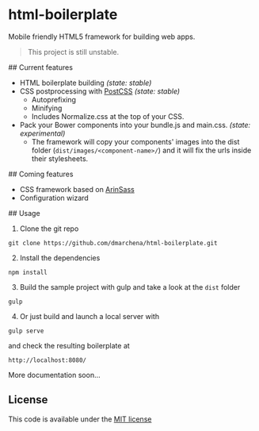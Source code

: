 # html-boilerplate
Mobile friendly HTML5 framework for building web apps.

> This project is still unstable.

## Current features

* HTML boilerplate building _(state: stable)_
* CSS postprocessing with [PostCSS](https://github.com/postcss) _(state: stable)_
  * Autoprefixing
  * Minifying
  * Includes Normalize.css at the top of your CSS.
* Pack your Bower components into your bundle.js and main.css. _(state: experimental)_
  * The framework will copy your components' images into the dist  folder (`dist/images/<component-name>/`) and it will fix the urls inside their stylesheets.

## Coming features

* CSS framework based on [ArinSass](https://github.com/dmarchena/arin-sass)
* Configuration wizard

## Usage

1. Clone the git repo

  ```
  git clone https://github.com/dmarchena/html-boilerplate.git
  ```
2. Install the dependencies

  ```
  npm install
  ```

3. Build the sample project with gulp and take a look at the `dist` folder

  ```
  gulp
  ```
4. Or just build and launch a local server with

  ```
  gulp serve
  ```

  and check the resulting boilerplate at

  ```
  http://localhost:8080/
  ```

More documentation soon...

## License

This code is available under the [MIT license](https://github.com/dmarchena/html-boilerplate/blob/master/LICENSE)
